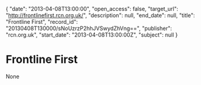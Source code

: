 {
  "date": "2013-04-08T13:00:00", 
  "open_access": false, 
  "target_url": "http://frontlinefirst.rcn.org.uk/", 
  "description": null, 
  "end_date": null, 
  "title": "Frontline First", 
  "record_id": "20130408T130000/sNoUzrzP2hhJVSwydZhVng==", 
  "publisher": "rcn.org.uk", 
  "start_date": "2013-04-08T13:00:00Z", 
  "subject": null
}

# Frontline First

None